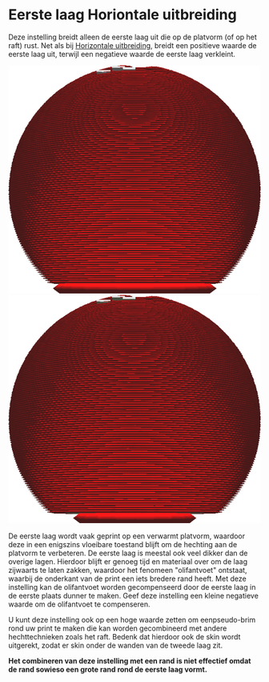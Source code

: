 Eerste laag Horiontale uitbreiding
====
Deze instelling breidt alleen de eerste laag uit die op de platvorm (of op het raft) rust. Net als bij [Horizontale uitbreiding](xy_offset.md), breidt een positieve waarde de eerste laag uit, terwijl een negatieve waarde de eerste laag verkleint.

<!--screenshot {
"image_path": "xy_offset_layer_0_original.png",
"modellen": [
    {
        "script": "d1.scad",
        "transformatie": ["schaal(0.5)"]
    }
],
"camerapositie": [0, 30, 0],
"camera_lookat": [0, 0, 0],
"instellingen": {"xy_offset_layer_0": 0},
"kleuren": 16
}-->
<!--screenshot {
"image_path": "xy_offset_layer_0_enabled.png",
"modellen": [
    {
        "script": "d1.scad",
        "transformatie": ["schaal(0.5)"]
    }
],
"camerapositie": [0, 30, 0],
"camera_lookat": [0, 0, 0],
"instellingen": {"xy_offset_layer_0": -0.6},
"kleuren": 16
}-->
![Het originele model](../../../articles/images/xy_offset_layer_0_original.png)
![De eerste laag wordt verkleind.](../../../articles/images/xy_offset_layer_0_enabled.png)

De eerste laag wordt vaak geprint op een verwarmt platvorm, waardoor deze in een enigszins vloeibare toestand blijft om de hechting aan de platvorm te verbeteren. De eerste laag is meestal ook veel dikker dan de overige lagen. Hierdoor blijft er genoeg tijd en materiaal over om de laag zijwaarts te laten zakken, waardoor het fenomeen "olifantvoet" ontstaat, waarbij de onderkant van de print een iets bredere rand heeft. Met deze instelling kan de olifantvoet worden gecompenseerd door de eerste laag in de eerste plaats dunner te maken. Geef deze instelling een kleine negatieve waarde om de olifantvoet te compenseren.

U kunt deze instelling ook op een hoge waarde zetten om een ​​pseudo-brim rond uw print te maken die kan worden gecombineerd met andere hechttechnieken zoals het raft. Bedenk dat hierdoor ook de skin wordt uitgerekt, zodat er skin onder de wanden van de tweede laag zit.

**Het combineren van deze instelling met een rand is niet effectief omdat de rand sowieso een grote rand rond de eerste laag vormt.**